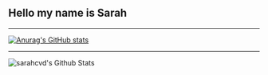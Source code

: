 ## Hello my name is Sarah

---

[![Anurag's GitHub stats](https://github-readme-stats.vercel.app/api?username=sarahcvd)](https://github.com/anuraghazra/github-readme-stats)

---

<img align="left" alt="sarahcvd's Github Stats" src="https://github-readme-stats.vercel.app/api?username=sarahcvd&show_icons=true&hide_border=true&theme=gruvbox" />
